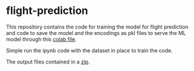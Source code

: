 # flight-prediction

This repository contains the code for training the model for flight prediction and code to save the model and the encodings as pkl files to serve the ML model through this [colab file](https://colab.research.google.com/drive/1yZvIX69xjZUL3CGShuRZQUIyptxnkoaY?usp=sharing).

Simple run the ipynb code with the dataset in place to train the code.

The output files contained in a [zip](https://drive.google.com/file/d/1fJ0uDQgEQHuSs9L2pH03JpNZ8CHqWlKb/view?usp=sharing).
